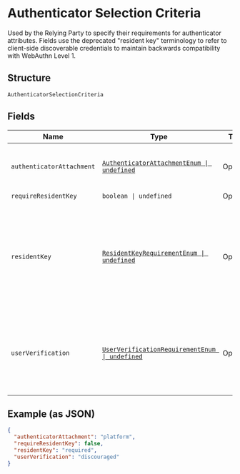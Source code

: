 
# Authenticator Selection Criteria

Used by the Relying Party to specify their requirements for authenticator attributes. Fields use the deprecated "resident key" terminology to refer  to client-side discoverable credentials to maintain backwards compatibility with WebAuthn Level 1.

## Structure

`AuthenticatorSelectionCriteria`

## Fields

| Name | Type | Tags | Description |
|  --- | --- | --- | --- |
| `authenticatorAttachment` | [`AuthenticatorAttachmentEnum \| undefined`](../../doc/models/authenticator-attachment-enum.md) | Optional | Describes the <a href="https:www.w3.orgTRwebauthn-2#authenticator-attachment-modality">authenticator attachment modality<a>. |
| `requireResidentKey` | `boolean \| undefined` | Optional | - |
| `residentKey` | [`ResidentKeyRequirementEnum \| undefined`](../../doc/models/resident-key-requirement-enum.md) | Optional | Describes the Relying Party's requirements for <a href="https:www.w3.orgTRwebauthn-2#client-side-discoverable-credential">client-side  discoverable credentials<a> (formerly known as "resident keys") |
| `userVerification` | [`UserVerificationRequirementEnum \| undefined`](../../doc/models/user-verification-requirement-enum.md) | Optional | Used to express whether the Relying Party requires <a href="https:www.w3.orgTRwebauthn-2#user-verification">user verification<a> for the  current operation. |

## Example (as JSON)

```json
{
  "authenticatorAttachment": "platform",
  "requireResidentKey": false,
  "residentKey": "required",
  "userVerification": "discouraged"
}
```

